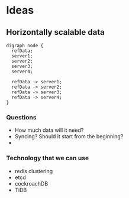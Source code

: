 # Ideas

## Horizontally scalable data

```
digraph node {
  refData;
  server1;
  server2;
  server3;
  server4;

  refData -> server1;
  refData -> server2;
  refData -> server3;
  refData -> server4;
}
```

### Questions

* How much data will it need?
* Syncing? Should it start from the beginning?
* 

### Technology that we can use

* redis clustering
* etcd
* cockroachDB
* TiDB


